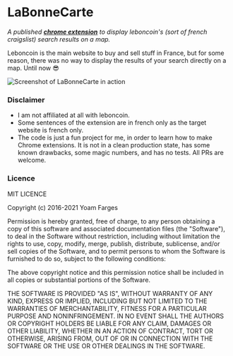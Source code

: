 # LaBonneCarte
_A published [**chrome extension**](https://chrome.google.com/webstore/detail/la-bonne-carte/oegacpncaonolgbpmphcimodilfoacnl) to display leboncoin's (sort of french craigslist) search results on a map._

Leboncoin is the main website to buy and sell stuff in France, but for some reason, there was no way to display the results of your search directly on a map. Until now 😎

![Screenshot of LaBonneCarte in action](https://i.imgur.com/teRI705.jpeg)

### Disclaimer
- I am not affiliated at all with leboncoin.
- Some sentences of the extension are in french only as the target website is french only.
- The code is just a fun project for me, in order to learn how to make Chrome extensions. It is not in a clean production state, has some known drawbacks, some magic numbers, and has no tests. All PRs are welcome.

### Licence

MIT LICENCE

Copyright (c) 2016-2021 Yoam Farges

Permission is hereby granted, free of charge, to any person obtaining
a copy of this software and associated documentation files (the
"Software"), to deal in the Software without restriction, including
without limitation the rights to use, copy, modify, merge, publish,
distribute, sublicense, and/or sell copies of the Software, and to
permit persons to whom the Software is furnished to do so, subject to
the following conditions:

The above copyright notice and this permission notice shall be
included in all copies or substantial portions of the Software.

THE SOFTWARE IS PROVIDED "AS IS", WITHOUT WARRANTY OF ANY KIND,
EXPRESS OR IMPLIED, INCLUDING BUT NOT LIMITED TO THE WARRANTIES OF
MERCHANTABILITY, FITNESS FOR A PARTICULAR PURPOSE AND
NONINFRINGEMENT. IN NO EVENT SHALL THE AUTHORS OR COPYRIGHT HOLDERS BE
LIABLE FOR ANY CLAIM, DAMAGES OR OTHER LIABILITY, WHETHER IN AN ACTION
OF CONTRACT, TORT OR OTHERWISE, ARISING FROM, OUT OF OR IN CONNECTION
WITH THE SOFTWARE OR THE USE OR OTHER DEALINGS IN THE SOFTWARE.
